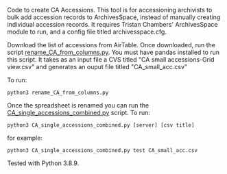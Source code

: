 Code to create CA Accessions. This tool is for accessioning archivists to bulk add accession records to ArchivesSpace, instead of manually creating individual accession records. It requires Tristan Chambers' ArchivesSpace module to run, and a config file titled archivesspace.cfg.

Download the list of accessions from AirTable. Once downloaded, run the script [rename_CA_from_columns.py](/rename_CA_from_columns.py). You must have pandas installed to run this script.
It takes as an input file a CVS titled "CA small accessions-Grid view.csv" and generates an ouput file titled "CA_small_acc.csv"

To run:
```
python3 rename_CA_from_columns.py
```

Once the spreadsheet is renamed you can run the [CA_single_accessions_combined.py](/CA_single_accessions_combined.py) script.
To run:
```
python3 CA_single_accessions_combined.py [server] [csv title]
```
for example:
```
python3 CA_single_accessions_combined.py test CA_small_acc.csv
```

Tested with Python 3.8.9.
